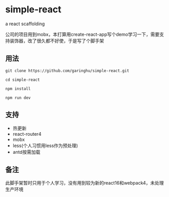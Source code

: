 # simple-react
a react scaffolding

公司的项目用到mobx，本打算用create-react-app写个demo学习一下，需要支持装饰器，改了很久都不好使，于是写了个脚手架

## 用法

```
git clone https://github.com/garinghu/simple-react.git

cd simple-react

npm install

npm run dev

```

## 支持
- 热更新
- react-router4
- mobx
- less(个人习惯用less作为预处理)
- antd按需加载


## 备注
此脚手架暂时只用于个人学习，没有用到较为新的react16和webpack4，未处理生产环境
